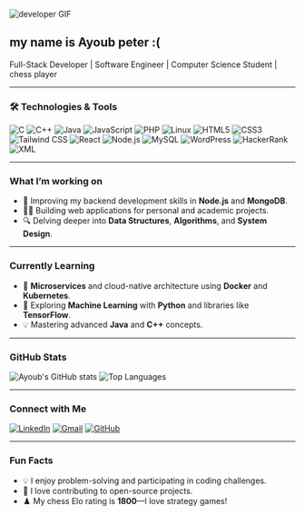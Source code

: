  ![developer GIF](https://wallpaperaccess.com/full/1112747.jpg)
## my name is  **Ayoub peter :(**
Full-Stack Developer | Software Engineer | Computer Science Student | chess player 

---

### 🛠 Technologies & Tools

![C](https://img.shields.io/badge/-C-00599C?style=flat-square&logo=c&logoColor=white)
![C++](https://img.shields.io/badge/-C++-00599C?style=flat-square&logo=cplusplus&logoColor=white)
![Java](https://img.shields.io/badge/-Java-007396?style=flat-square&logo=java&logoColor=white)
![JavaScript](https://img.shields.io/badge/-JavaScript-F7DF1E?style=flat-square&logo=javascript&logoColor=black)
![PHP](https://img.shields.io/badge/-PHP-777BB4?style=flat-square&logo=php&logoColor=white)
![Linux](https://img.shields.io/badge/-Linux-FCC624?style=flat-square&logo=linux&logoColor=black)
![HTML5](https://img.shields.io/badge/-HTML5-E34F26?style=flat-square&logo=html5&logoColor=white)
![CSS3](https://img.shields.io/badge/-CSS3-1572B6?style=flat-square&logo=css3&logoColor=white)
![Tailwind CSS](https://img.shields.io/badge/-Tailwind%20CSS-38B2AC?style=flat-square&logo=tailwind-css&logoColor=white)
![React](https://img.shields.io/badge/-React-61DAFB?style=flat-square&logo=react&logoColor=black)
![Node.js](https://img.shields.io/badge/-Node.js-339933?style=flat-square&logo=nodedotjs&logoColor=white)
![MySQL](https://img.shields.io/badge/-MySQL-4479A1?style=flat-square&logo=mysql&logoColor=white)
![WordPress](https://img.shields.io/badge/-WordPress-21759B?style=flat-square&logo=wordpress&logoColor=white)
![HackerRank](https://img.shields.io/badge/-HackerRank-2EC866?style=flat-square&logo=hackerrank&logoColor=white)
![XML](https://img.shields.io/badge/-XML-FF6600?style=flat-square&logo=xml&logoColor=white)


---

###  What I’m working on

- 🌱 Improving my backend development skills in **Node.js** and **MongoDB**.
- 👨‍💻 Building web applications for personal and academic projects.
- 🔍 Delving deeper into **Data Structures**, **Algorithms**, and **System Design**.

---

###  Currently Learning

- 🔧 **Microservices** and cloud-native architecture using **Docker** and **Kubernetes**.
- 🧠 Exploring **Machine Learning** with **Python** and libraries like **TensorFlow**.
- 💡 Mastering advanced **Java** and **C++** concepts.

---

###  GitHub Stats

![Ayoub's GitHub stats](https://github-readme-stats.vercel.app/api?username=AYOUBYOUSFI&show_icons=true&theme=radical)
![Top Languages](https://github-readme-stats.vercel.app/api/top-langs/?username=AYOUBYOUSFI&layout=compact&theme=radical)

---

###  Connect with Me

[![LinkedIn](https://img.shields.io/badge/LinkedIn-0077B5?style=flat-square&logo=linkedin&logoColor=white)]([https://www.linkedin.com/in/yourprofile](https://www.linkedin.com/in/yousfi-ayoub-a88a80300/))
[![Gmail](https://img.shields.io/badge/-Gmail-D14836?style=flat-square&logo=gmail&logoColor=white)](mailto:ayoubyousfi350@gmail.com)
[![GitHub](https://img.shields.io/badge/-GitHub-181717?style=flat-square&logo=github)](https://github.com/AYOUBYOUSFI)

---

###  Fun Facts

- 💡 I enjoy problem-solving and participating in coding challenges.
- 🎨 I love contributing to open-source projects.
- ♟️ My chess Elo rating is **1800**—I love strategy games!
